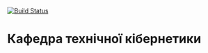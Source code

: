 [![Build Status](https://travis-ci.org/ntuukpi/fiot.svg?branch=master)](https://travis-ci.org/ntuukpi/fiot)
# Кафедра технічної кібернетики

